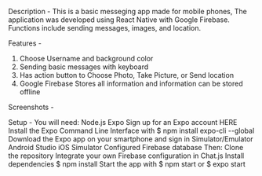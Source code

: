 Description - 
This is a basic messeging app made for mobile phones, The application was developed using React Native with Google Firebase. Functions include sending messages, images, and location.


Features - 
1. Choose Username and background color
2. Sending basic messages with keyboard
3. Has action button to Choose Photo, Take Picture, or Send location
4. Google Firebase Stores all information and information can be stored offline


Screenshots - 



Setup - 
You will need:
Node.js
Expo
Sign up for an Expo account HERE
Install the Expo Command Line Interface with $ npm install expo-cli --global
Download the Expo app on your smartphone and sign in
Simulator/Emulator
Android Studio
iOS Simulator
Configured Firebase database
Then:
Clone the repository
Integrate your own Firebase configuration in Chat.js
Install dependencies
$ npm install
Start the app with $ npm start or $ expo start
